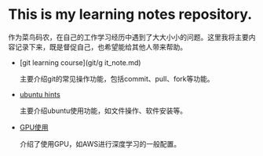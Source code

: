 # This is my learning notes repository.
作为菜鸟码农，在自己的工作学习经历中遇到了大大小小的问题。这里我将主要内容记录下来，既是督促自己，也希望能给其他人带来帮助。
- [git learning course](git/g it_note.md)

  主要介绍git的常见操作功能，包括commit、pull、fork等功能。

- [ubuntu hints](ubuntu_hints.md)

  主要介绍ubuntu使用功能，如文件操作、软件安装等。

- [GPU使用](GPU_ML_help.md)

  介绍了使用GPU，如AWS进行深度学习的一般配置。

